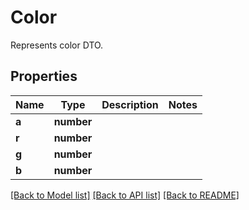 # Color
Represents color DTO.

## Properties
Name | Type | Description | Notes
------------ | ------------- | ------------- | -------------
**a** | **number** |  | 
**r** | **number** |  | 
**g** | **number** |  | 
**b** | **number** |  | 
[[Back to Model list]](../README.md#documentation-for-models) [[Back to API list]](../README.md#documentation-for-api-endpoints) [[Back to README]](../README.md)

